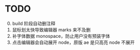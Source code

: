 # TODO

0. build 阶段自动删注释
1. 鼠标划太快导致编辑器 marks 来不及删
2. 补字体数据 monospace，防止用户没有预装字体
3. 点击编辑器会自动展开 node，原版 ae 是只高亮 node 不展开